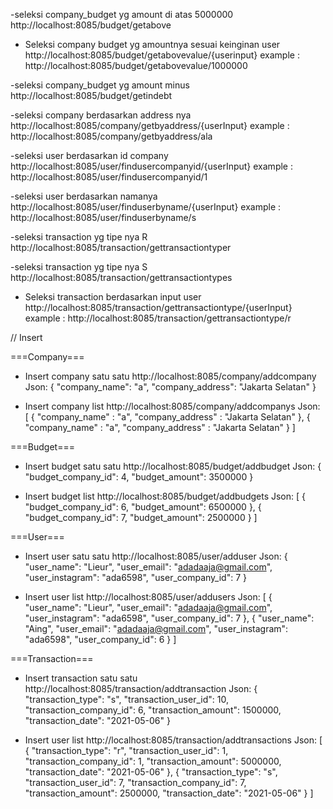 -seleksi company_budget yg amount di atas 5000000
http://localhost:8085/budget/getabove

- Seleksi company budget yg amountnya sesuai keinginan user
http://localhost:8085/budget/getabovevalue/{userinput}
example : http://localhost:8085/budget/getabovevalue/1000000

-seleksi company_budget yg amount minus
http://localhost:8085/budget/getindebt

-seleksi company berdasarkan address nya
http://localhost:8085/company/getbyaddress/{userInput}
example : http://localhost:8085/company/getbyaddress/ala

-seleksi user berdasarkan id company
http://localhost:8085/user/findusercompanyid/{userInput}
example : http://localhost:8085/user/findusercompanyid/1

-seleksi user berdasarkan namanya
http://localhost:8085/user/finduserbyname/{userInput}
example : http://localhost:8085/user/finduserbyname/s


-seleksi transaction yg tipe nya R
http://localhost:8085/transaction/gettransactiontyper

-seleksi transaction yg tipe nya S
http://localhost:8085/transaction/gettransactiontypes

- Seleksi transaction berdasarkan input user
http://localhost:8085/transaction/gettransactiontype/{userInput}
example : http://localhost:8085/transaction/gettransactiontype/r




// Insert

===Company===

- Insert company satu satu
http://localhost:8085/company/addcompany
Json: 
{
    "company_name": "a",
    "company_address": "Jakarta Selatan"
}

- Insert company list
http://localhost:8085/company/addcompanys
Json:
[
    {
        "company_name" : "a",
        "company_address" : "Jakarta Selatan"
    },
    {
        "company_name" : "a",
        "company_address" : "Jakarta Selatan"
    }
]



===Budget===

- Insert budget satu satu
http://localhost:8085/budget/addbudget
Json: 
{
    "budget_company_id": 4,
    "budget_amount": 3500000
}

- Insert budget list
http://localhost:8085/budget/addbudgets
Json:
[
    {
        "budget_company_id": 6,
        "budget_amount": 6500000
    },
    {
        "budget_company_id": 7,
        "budget_amount": 2500000
    }
]



===User===

- Insert user satu satu
http://localhost:8085/user/adduser
Json: 
{
    "user_name": "Lieur",
    "user_email": "adadaaja@gmail.com",
    "user_instagram": "ada6598",
    "user_company_id": 7
}

- Insert user list
http://localhost:8085/user/addusers
Json:
[
    {
        "user_name": "Lieur",
        "user_email": "adadaaja@gmail.com",
        "user_instagram": "ada6598",
        "user_company_id": 7
    },
    {
        "user_name": "Aing",
        "user_email": "adadaaja@gmail.com",
        "user_instagram": "ada6598",
        "user_company_id": 6
    }
]




===Transaction===

- Insert transaction satu satu
http://localhost:8085/transaction/addtransaction
Json: 
{
    "transaction_type": "s",
    "transaction_user_id": 10,
    "transaction_company_id": 6,
    "transaction_amount": 1500000,
    "transaction_date": "2021-05-06"
}

- Insert user list
http://localhost:8085/transaction/addtransactions
Json:
[
    {
        "transaction_type": "r",
        "transaction_user_id": 1,
        "transaction_company_id": 1,
        "transaction_amount": 5000000,
        "transaction_date": "2021-05-06"
    },
    {
        "transaction_type": "s",
        "transaction_user_id": 7,
        "transaction_company_id": 7,
        "transaction_amount": 2500000,
        "transaction_date": "2021-05-06"
    }
]
